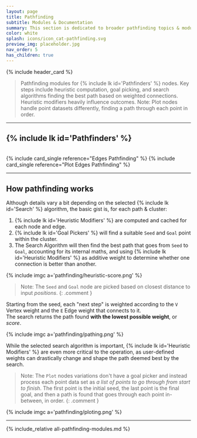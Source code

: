 ```yaml
---
layout: page
title: Pathfinding
subtitle: Modules & Documentation
summary: This section is dedicated to broader pathfinding topics & modules. Node specifics can be found on the dedicated node page.
color: white
splash: icons/icon_cat-pathfinding.svg
preview_img: placeholder.jpg
nav_order: 5
has_children: true
---
```


{% include header_card %}

> Pathfinding modules for {% include lk id='Pathfinders' %} nodes. Key steps include heuristic computation, goal picking, and search algorithms finding the best path based on weighted connections. Heuristic modifiers heavily influence outcomes. Note: Plot nodes handle point datasets differently, finding a path through each point in order.

---
## {% include lk id='Pathfinders' %}  
<br>  
<div class="card-ctnr duo" markdown="1">
{% include card_single reference="Edges Pathfinding" %}
{% include card_single reference="Plot Edges Pathfinding" %}
</div>

---

## How pathfinding works
Although details vary a bit depending on the selected {% include lk id='Search' %} algorithm, the basic gist is, for each path & cluster:
1. {% include lk id='Heuristic Modifiers' %} are computed and cached for each node and edge.
2. {% include lk id='Goal Pickers' %} will find a suitable `Seed` and `Goal` point within the cluster.
3. The Search Algorithm will then find the best path that goes from `Seed` to `Goal`, accounting for its internal maths, and using {% include lk id='Heuristic Modifiers' %} as additive weight to determine whether one connection is better than another.

{% include imgc a='pathfinding/heuristic-score.png' %} 

>Note: The `Seed` and `Goal` node are picked based on closest distance to input *positions*.
{: .comment }

Starting from the seed, each "next step" is weighted according to the `V` Vertex weight and the `E` Edge weight that connects to it.  
The search returns the path found **with the lowest possible weight**, or *score*.

{% include imgc a='pathfinding/pathing.png' %}  

While the selected search algorithm is important, {% include lk id='Heuristic Modifiers' %} are even more critical to the operation, as user-defined weights can drastically change and shape the path deemed best by the search.

>Note: The `Plot` nodes variations don't have a goal picker and instead process each point data set as *a list of points to go through from start to finish*. The first point is the initial seed, the last point is the final goal, and then a path is found that goes through each point in-between, in order.
{: .comment }

{% include imgc a='pathfinding/ploting.png' %}  

---
{% include_relative all-pathfinding-modules.md %}